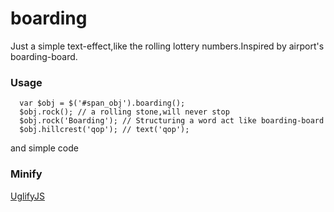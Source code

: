 boarding
========

Just a simple text-effect,like the rolling lottery numbers.Inspired by airport's boarding-board.

### Usage
```
  var $obj = $('#span_obj').boarding();
  $obj.rock(); // a rolling stone,will never stop
  $obj.rock('Boarding'); // Structuring a word act like boarding-board
  $obj.hillcrest('qop'); // text('qop');
```
and simple code

### Minify
[UglifyJS](https://github.com/mishoo/UglifyJS)